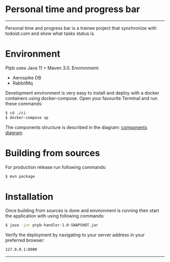 # Personal time and progress bar

---

Personal time and progress bar is a trainee project that synchronize with todoist.com and show what tasks status is.

# Environment
Ptpb uses Java 11 + Maven 3.0.
Environment:
 - Aerospike DB
 - RabbitMq

Development environment is very easy to install and deploy with a docker containers using docker-compose.
Open your favourite Terminal and run these commands:

```sh
$ cd ./ci
$ docker-compose up
```

The components structure is described in the diagram: [components diagram](https://docs.google.com/drawings/d/1JHPsG3Z8cL-KdWP3kaqRyCCQeZLN8T1-wlnb3tJdT5o/edit?usp=sharing)


# Building from sources
For production release run following commands:

```sh
$ mvn package
```

# Installation

Once building from sources is done and environment is running then start the application with using following commands:

```sh
$ java -jar ptpb-handler-1.0-SNAPSHOT.jar
```

Verify the deployment by navigating to your server address in your preferred browser:
```sh
127.0.0.1:8000
```

----
